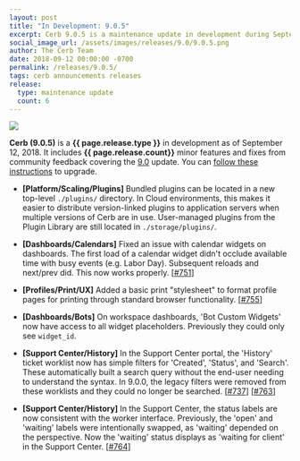 ```yaml
---
layout: post
title: "In Development: 9.0.5"
excerpt: Cerb 9.0.5 is a maintenance update in development during September 2018 with 6 minor features and fixes from community feedback.
social_image_url: /assets/images/releases/9.0/9.0.5.png
author: The Cerb Team
date: 2018-09-12 00:00:00 -0700
permalink: /releases/9.0.5/
tags: cerb announcements releases
release:
  type: maintenance update
  count: 6
---
```


<div class="cerb-screenshot">
<img src="{{page.social_image_url}}" class="screenshot">
</div>

**Cerb (9.0.5)** is a **{{ page.release.type }}** in development as of September 12, 2018. It includes **{{ page.release.count}}** minor features and fixes from community feedback covering the [9.0](/releases/9.0/) update.  You can [follow these instructions](/docs/upgrading/) to upgrade.

* **[Platform/Scaling/Plugins]** Bundled plugins can be located in a new top-level `./plugins/` directory. In Cloud environments, this makes it easier to distribute version-linked plugins to application servers when multiple versions of Cerb are in use. User-managed plugins from the Plugin Library are still located in `./storage/plugins/`.

* **[Dashboards/Calendars]** Fixed an issue with calendar widgets on dashboards. The first load of a calendar widget didn't occlude available time with busy events (e.g. Labor Day). Subsequent reloads and next/prev did. This now works properly. [[#751](https://github.com/jstanden/cerb/issues/751)]

* **[Profiles/Print/UX]** Added a basic print "stylesheet" to format profile pages for printing through standard browser functionality. [[#755](https://github.com/jstanden/cerb/issues/755)]

* **[Dashboards/Bots]** On workspace dashboards, 'Bot Custom Widgets' now have access to all widget placeholders. Previously they could only see `widget_id`.

* **[Support Center/History]** In the Support Center portal, the 'History' ticket worklist now has simple filters for 'Created', 'Status', and 'Search'. These automatically built a search query without the end-user needing to understand the syntax. In 9.0.0, the legacy filters were removed from these worklists and they could no longer be searched. [[#737](https://github.com/jstanden/cerb/issues/737)] [[#763](https://github.com/jstanden/cerb/issues/763)]

* **[Support Center/History]** In the Support Center, the status labels are now consistent with the worker interface. Previously, the 'open' and 'waiting' labels were intentionally swapped, as 'waiting' depended on the perspective. Now the 'waiting' status displays as 'waiting for client' in the Support Center. [[#764](https://github.com/jstanden/cerb/issues/764)]

